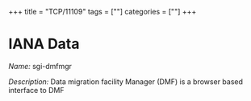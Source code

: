 +++
title = "TCP/11109"
tags = [""]
categories = [""]
+++

# IANA Data

_Name:_ sgi-dmfmgr

_Description:_ Data migration facility Manager (DMF) is a browser based interface to DMF

